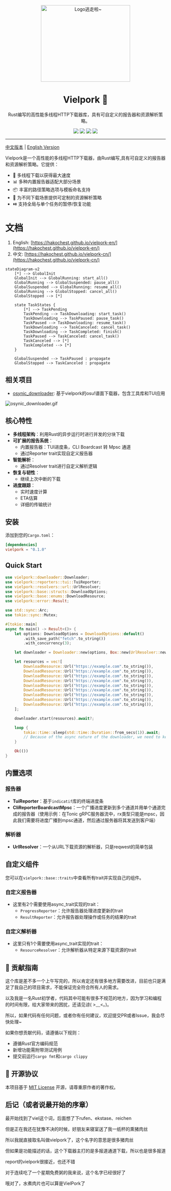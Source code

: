 <!-- markdownlint-disable MD033 MD041 MD045 -->
<p align="center" dir="auto">
    <img style="height:240px;width:280px"  src="https://s2.loli.net/2025/03/09/ho9EQVWa8zYxP2J.jpg" alt="Logo逃走啦~"/>
</p>

<p align="center">
  <h1 align="center">Vielpork 🚀</h1>
  <p align="center">Rust编写的高性能多线程HTTP下载器库，具有可自定义的报告器和资源解析策略。</p>
</p>

<p align="center">
  <a href="https://www.rust-lang.org/" target="_blank"><img src="https://img.shields.io/badge/Rust-1.85%2B-blue"/></a>
  <a href="https://crates.io/crates/vielpork" target="_blank"><img src="https://img.shields.io/crates/v/vielpork"/></a>
  <a href="https://docs.rs/vielpork" target="_blank"><img src="https://img.shields.io/docsrs/vielpork/0.1.0"/></a>
  <a href="https://github.com/islatri/vielpork" target="_blank"><img src="https://img.shields.io/badge/License-MIT-green.svg"/></a>

</p>

<p align="center">
  <hr />

[中文版本](README.md) | [English Version](README_EN.md)

Vielpork是一个高性能的多线程HTTP下载器，由Rust编写,具有可自定义的报告器和资源解析策略。它提供：

- 🚀 多线程下载以获得最大速度
- 📊 多种内置报告器适配大部分场景
- 📦 丰富的路径策略选项与模板命名支持
- 🔧 为不同下载场景提供可定制的资源解析策略
- ⏯️ 支持全局与单个任务的暂停/恢复功能

# 文档

1. English: [https://hakochest.github.io/vielpork-en/](https://hakochest.github.io/vielpork-en/)
2. 中文: [https://hakochest.github.io/vielpork-cn/](https://hakochest.github.io/vielpork-cn/)

```mermaid
stateDiagram-v2
    [*] --> GlobalInit
    GlobalInit --> GlobalRunning: start_all()
    GlobalRunning --> GlobalSuspended: pause_all()
    GlobalSuspended --> GlobalRunning: resume_all()
    GlobalRunning --> GlobalStopped: cancel_all()
    GlobalStopped --> [*]
    
    state TaskStates {
        [*] --> TaskPending
        TaskPending --> TaskDownloading: start_task()
        TaskDownloading --> TaskPaused: pause_task()
        TaskPaused --> TaskDownloading: resume_task()
        TaskDownloading --> TaskCanceled: cancel_task()
        TaskDownloading --> TaskCompleted: finish()
        TaskPaused --> TaskCanceled: cancel_task()
        TaskCanceled --> [*]
        TaskCompleted --> [*]
    }
    
    GlobalSuspended --> TaskPaused : propagate
    GlobalStopped --> TaskCanceled : propagate
```

## 相关项目

- [osynic_downloader](https://github.com/osynicite/osynic_downloader): 基于vielpork的osu!谱面下载器，包含工具库和TUI应用

![osynic_downloader.gif](https://s2.loli.net/2025/03/10/hasqOmgctyG4TWd.gif)

## 核心特性

- **多线程架构**：利用Rust的异步运行时进行并发的分块下载
- **可扩展的报告系统**：
  - 内置报告器：TUI进度条，CLI Boardcast 转 Mpsc 通道
  - 通过Reporter trait实现自定义报告器
- **智能解析**：
  - 通过Resolver trait进行自定义解析逻辑
- **恢复与韧性**：
  - 继续上次中断的下载
- **进度跟踪**：
  - 实时速度计算
  - ETA估算
  - 详细的传输统计

## 安装

添加到您的`Cargo.toml`：

```toml
[dependencies]
vielpork = "0.1.0"
```

## Quick Start

```rust
use vielpork::downloader::Downloader;
use vielpork::reporters::tui::TuiReporter;
use vielpork::resolvers::url::UrlResolver;
use vielpork::base::structs::DownloadOptions;
use vielpork::base::enums::DownloadResource;
use vielpork::error::Result;

use std::sync::Arc;
use tokio::sync::Mutex;

#[tokio::main]
async fn main() -> Result<()> {
    let options: DownloadOptions = DownloadOptions::default()
        .with_save_path("fetch".to_string())
        .with_concurrency(3);

    let downloader = Downloader::new(options, Box::new(UrlResolver::new()), Box::new(TuiReporter::new()));

    let resources = vec![
        DownloadResource::Url("https://example.com".to_string()),
        DownloadResource::Url("https://example.com".to_string()),
        DownloadResource::Url("https://example.com".to_string()),
        DownloadResource::Url("https://example.com".to_string()),
        DownloadResource::Url("https://example.com".to_string()),
        DownloadResource::Url("https://example.com".to_string()),
        DownloadResource::Url("https://example.com".to_string()),
        DownloadResource::Url("https://example.com".to_string()),
        DownloadResource::Url("https://example.com".to_string()),
    ];

    downloader.start(resources).await?;

    loop {
        tokio::time::sleep(std::time::Duration::from_secs(1)).await;
        // Because of the async nature of the downloader, we need to keep the main thread alive
    }

    Ok(())
}
```

## 内置选项

### 报告器

- **TuiReporter**：基于`indicatif`库的终端进度条
- **CliReporterBoardcastMpsc**：一个广播进度更新到多个通道并用单个通道完成的报告器（使用示例：在Tonic gRPC服务器流中，rx类型只能是mpsc，因此我们需要将进度广播到mpsc通道，然后通过服务器将其发送到客户端）

### 解析器

- **UrlResolver**：一个从URL下载资源的解析器，只是reqwest的简单包装

## 自定义组件

您可以在`vielpork::base::traits`中查看所有trait并实现自己的组件。

### 自定义报告器

- 这里有2个需要使用async_trait实现的trait：
  - `ProgressReporter`：允许报告器处理进度更新的trait
  - `ResultReporter`：允许报告器处理操作或任务的结果的trait

### 自定义解析器

- 这里只有1个需要使用async_trait实现的trait：
  - `ResourceResolver`：允许解析器从特定来源下载资源的trait

## 🤝 贡献指南

这个库是差不多一个上午写完的，所以肯定还有很多地方需要改进，目前也只是满足了我自己的项目需求，不能保证完全符合所有人的需求。

以及我是一名Rust初学者，代码其中可能有很多不规范的地方，因为学习和编程的时间有限，给大家带来的困扰，还请见谅( >﹏<。)。

所以，如果代码有任何问题，或者你有任何建议，欢迎提交PR或者Issue，我会尽快处理~

如果你想贡献代码，请遵循以下规则：

- 遵循Rust官方编码规范
- 新增功能需附带测试用例
- 提交前运行`cargo fmt`和`cargo clippy`

## 📜 开源协议

本项目基于 [MIT License](LICENSE) 开源，请尊重原作者的著作权。

## 后记（或者说最开始的序章）

最开始找到了viel这个词，后面想了下rufen、ekstase、reichen

但是正在我还在犹豫不决的时候，好朋友来寝室送了我一纸杯的熏猪肉丝

所以我就直接取名叫做vielpork了，这个名字的意思是很多猪肉丝

但如果是功能描述的话，这个下载器主打的是多报道通道下载，所以也是很多报道

report的vielpork很接近，也还不错

对于连续吃了一个星期免费粥的我来说，这个名字已经很好了

哦对了，水煮肉片也可以算是VielPork了
